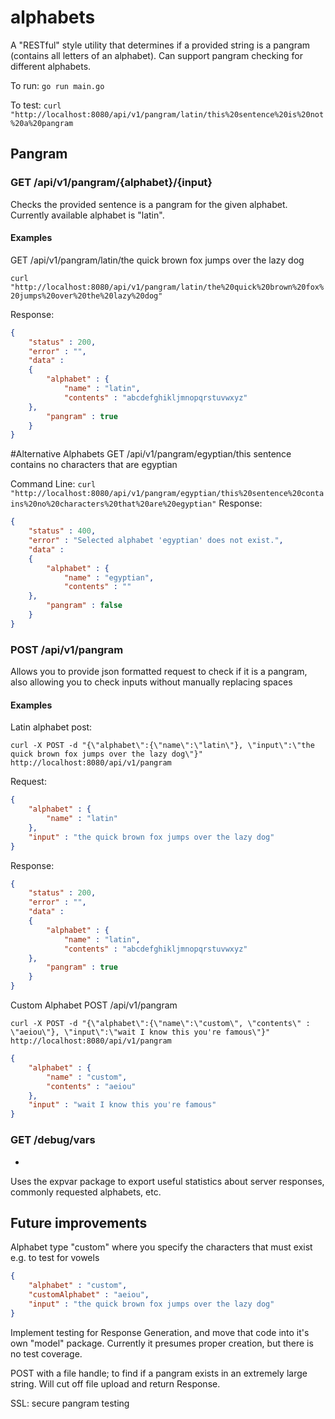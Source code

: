 # alphabets
A "RESTful" style utility that determines if a provided string is a pangram (contains all letters of an alphabet).
Can support pangram checking for different alphabets.

To run: `go run main.go`

To test:  `curl "http://localhost:8080/api/v1/pangram/latin/this%20sentence%20is%20not%20a%20pangram`
## Pangram

### GET /api/v1/pangram/{alphabet}/{input}

Checks the provided sentence is a pangram for the given alphabet. Currently available alphabet is "latin".

#### Examples
GET /api/v1/pangram/latin/the quick brown fox jumps over the lazy dog

`curl "http://localhost:8080/api/v1/pangram/latin/the%20quick%20brown%20fox%20jumps%20over%20the%20lazy%20dog"`

Response:
```json
{
	"status" : 200,
	"error" : "",
	"data" :
	{
		"alphabet" : {
			"name" : "latin",
			"contents" : "abcdefghikljmnopqrstuvwxyz"
	},
		"pangram" : true
	}
}
```

#Alternative Alphabets
GET /api/v1/pangram/egyptian/this sentence contains no characters that are egyptian

Command Line: `curl "http://localhost:8080/api/v1/pangram/egyptian/this%20sentence%20contains%20no%20characters%20that%20are%20egyptian"`
Response:
```json
{
	"status" : 400,
	"error" : "Selected alphabet 'egyptian' does not exist.",
	"data" :
	{
		"alphabet" : {
			"name" : "egyptian",
			"contents" : ""
	},
		"pangram" : false
	}
}
```



### POST /api/v1/pangram
Allows you to provide json formatted request to check if it is a pangram, also allowing you to check inputs without manually replacing spaces
#### Examples

Latin alphabet post:
```shell
curl -X POST -d "{\"alphabet\":{\"name\":\"latin\"}, \"input\":\"the quick brown fox jumps over the lazy dog\"}" http://localhost:8080/api/v1/pangram
```

Request:
```json
{
	"alphabet" : {
		"name" : "latin"
	},
	"input" : "the quick brown fox jumps over the lazy dog"
}
```

Response:
```json
{
	"status" : 200,
	"error" : "",
	"data" :
	{
		"alphabet" : {
			"name" : "latin",
			"contents" : "abcdefghikljmnopqrstuvwxyz"
	},
		"pangram" : true
	}
}
```

Custom Alphabet
POST /api/v1/pangram

```shell
curl -X POST -d "{\"alphabet\":{\"name\":\"custom\", \"contents\" : \"aeiou\"}, \"input\":\"wait I know this you're famous\"}" http://localhost:8080/api/v1/pangram
```


```json
{
	"alphabet" : {
		"name" : "custom",
		"contents" : "aeiou"
	},
	"input" : "wait I know this you're famous"
}

```

### GET /debug/vars
-
Uses the expvar package to export useful statistics about server responses, commonly requested alphabets, etc.

## Future improvements
Alphabet type "custom" where you specify the characters that must exist e.g. to test for vowels
```json
{
	"alphabet" : "custom",
	"customAlphabet" : "aeiou",
	"input" : "the quick brown fox jumps over the lazy dog"
}
```

Implement testing for Response Generation, and move that code into it's own "model" package. Currently it presumes proper creation, but there is no test coverage.


POST with a file handle; to find if a pangram exists in an extremely large string. Will cut off file upload and return Response.

SSL: secure pangram testing
